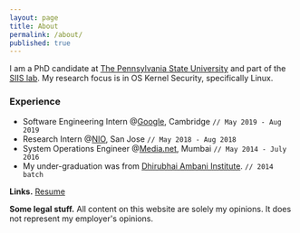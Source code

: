 ```yaml
---
layout: page
title: About
permalink: /about/
published: true
---
```


<!-- <a href="{{ site.baseurl }}/" class="site-avatar">
	<img style="max-width: 100%" src="{{ site.favicon.svg }}" />
</a> -->

I am a PhD candidate at [The Pennsylvania State University](https://www.psu.edu/)
and part of the [SIIS lab](http://siis.cse.psu.edu/).
My research focus is in OS Kernel Security, specifically Linux.

### Experience
* Software Engineering Intern @[Google](https://www.google.com/), Cambridge `// May 2019 - Aug 2019`
* Research Intern @[NIO](https://www.nio.com/), San Jose `// May 2018 - Aug 2018`
* System Operations Engineer @[Media.net](http://www.media.net/), Mumbai `// May 2014 - July 2016`
* My under-graduation was from [Dhirubhai Ambani Institute](https://www.daiict.ac.in). `// 2014 batch`

**Links.**
[Resume](https://resume.0xa.fun/resume.pdf)

**Some legal stuff.**
All content on this website are solely my opinions.
It does not represent my employer's opinions.
